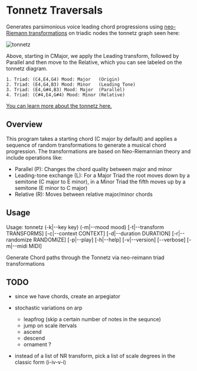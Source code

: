 # Tonnetz Traversals

Generates parsimonious voice leading chord progressions using [neo-Riemann transformations](https://en.wikipedia.org/wiki/Neo-Riemannian_theory#Triadic_transformations_and_voice_leading) on triadic nodes the tonnetz graph seen here:

![tonnetz](https://github.com/user-attachments/assets/568d55f2-3c69-4f24-8077-8fb7da06bcef)

Above, starting in CMajor, we apply the Leading transform, followed by Parallel
and then move to the Relative, which you can see labeled on the tonnetz diagram.

    1. Triad: (C4,E4,G4) Mood: Major   (Origin)
    2. Triad: (E4,G4,B3) Mood: Minor   (Leading Tone)
    3. Triad: (E4,G#4,B3) Mood: Major  (Parallel)
    4. Triad: (C#4,E4,G#4) Mood: Minor (Relative)

[You can learn more about the tonnetz here.](https://en.wikipedia.org/wiki/Tonnetz)

## Overview

This program takes a starting chord (C major by default) and applies a sequence of random transformations to generate a musical chord progression. The transformations are based on Neo-Riemannian theory and include operations like:

- Parallel (P): Changes the chord quality between major and minor
- Leading-tone exchange (L): For a Major Triad the root moves down by a semitone (C major to E minor), in a Minor Triad the fifth moves up by a semitone (E minor to C major)
- Relative (R): Moves between relative major/minor chords

## Usage

Usage: tonnetz (-k|--key key) (-m|--mood mood) [-t|--transform TRANSFORMS]
               [-c|--context CONTEXT] [-d|--duration DURATION]
               [-r|--randomize RANDOMIZE] [-p|--play] [-h|--help] [-v|--version]
               [--verbose] [-m|--midi MIDI]

Generate Chord paths through the Tonnetz via neo-reimann triad transformations

## TODO

- since we have chords, create an arpegiator
- stochastic variations on arp
    - leapfrog (skip a certain number of notes in the sequnce)
    - jump on scale itervals
    - ascend
    - descend
    - ornament ?

- instead of a list of NR transform, pick a list of scale degrees in the classic form (i-iv-v-i)

